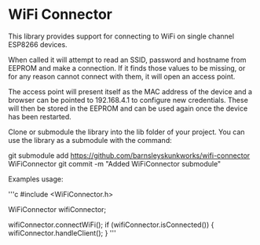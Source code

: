 # WiFi Connector

This library provides support for connecting to WiFi on single channel ESP8266 devices.

When called it will attempt to read an SSID, password and hostname from EEPROM and make a connection. If it finds those values to be missing, or for any reason cannot connect with them, it will open an access point.

The access point will present itself as the MAC address of the device and a browser can be pointed to 192.168.4.1 to configure new credentials. These will then be stored in the EEPROM and can be used again once the device has been restarted.

Clone or submodule the library into the lib folder of your project. You can use the library as a submodule with the command:

git submodule add https://github.com/barnsleyskunkworks/wifi-connector WiFiConnector
git commit -m "Added WiFiConnector submodule"

Examples usage:

'''c
#include <WiFiConnector.h>

WiFiConnector wifiConnector;

wifiConnector.connectWiFi();
if (wifiConnector.isConnected()) {
  wifiConnector.handleClient();
}
'''